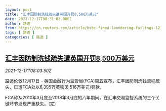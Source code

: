 ```yaml
---
layout: post
title: "汇丰因防制洗钱疏失遭英国开罚8,500万美元"
date: 2021-12-17T08:31:02.000Z
author: 路透
from: https://cn.reuters.com/article/hsbc-fined-laundering-failings-1217-fri-idCNKBS2IW0LE
tags: [ 路透 ]
categories: [ 路透 ]
---
```

<!--1639729862000-->
[汇丰因防制洗钱疏失遭英国开罚8,500万美元](https://cn.reuters.com/article/hsbc-fined-laundering-failings-1217-fri-idCNKBS2IW0LE)
------

<div>
<div><i>2021-12-17T08:03:50Z</i></div><p>路透伦敦12月17日 - 英国金融行为监管局(FCA)周五宣布，汇丰因防制洗钱流程疏失，已遭FCA处以6,395万英镑(8,516万美元)罚款。</p><p>FCA称从2010年3月底至2018年3月底的八年期间，在汇丰交易监督系统的三个关键环节发现严重缺失。(完)</p>
</div>
